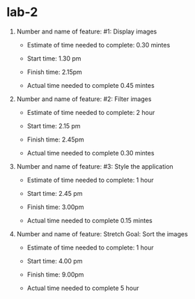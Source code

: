 # lab-2

1. Number and name of feature: #1: Display images

   - Estimate of time needed to complete: 0.30 mintes

   - Start time: 1.30 pm

   - Finish time: 2.15pm

   - Actual time needed to complete 0.45 mintes 

2. Number and name of feature: #2: Filter images

   - Estimate of time needed to complete: 2 hour 

   - Start time: 2.15 pm

   - Finish time: 2.45pm

   - Actual time needed to complete 0.30 mintes 

3. Number and name of feature: #3: Style the application

   - Estimate of time needed to complete: 1 hour 

   - Start time: 2.45 pm

   - Finish time: 3.00pm

   - Actual time needed to complete 0.15 mintes

4. Number and name of feature: Stretch Goal: Sort the images

   - Estimate of time needed to complete: 1 hour 

   - Start time: 4.00 pm

   - Finish time: 9.00pm

   - Actual time needed to complete 5 hour 